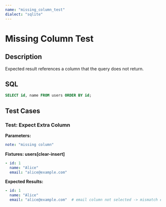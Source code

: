 ```yaml
---
name: "missing_column_test"
dialect: "sqlite"
---
```


# Missing Column Test

## Description

Expected result references a column that the query does not return.

## SQL
```sql
SELECT id, name FROM users ORDER BY id;
```

## Test Cases

### Test: Expect Extra Column

**Parameters:**
```yaml
note: "missing column"
```

**Fixtures: users[clear-insert]**
```yaml
- id: 1
  name: "Alice"
  email: "alice@example.com"
```

**Expected Results:**
```yaml
- id: 1
  name: "Alice"
  email: "alice@example.com"  # email column not selected -> mismatch expected
```
